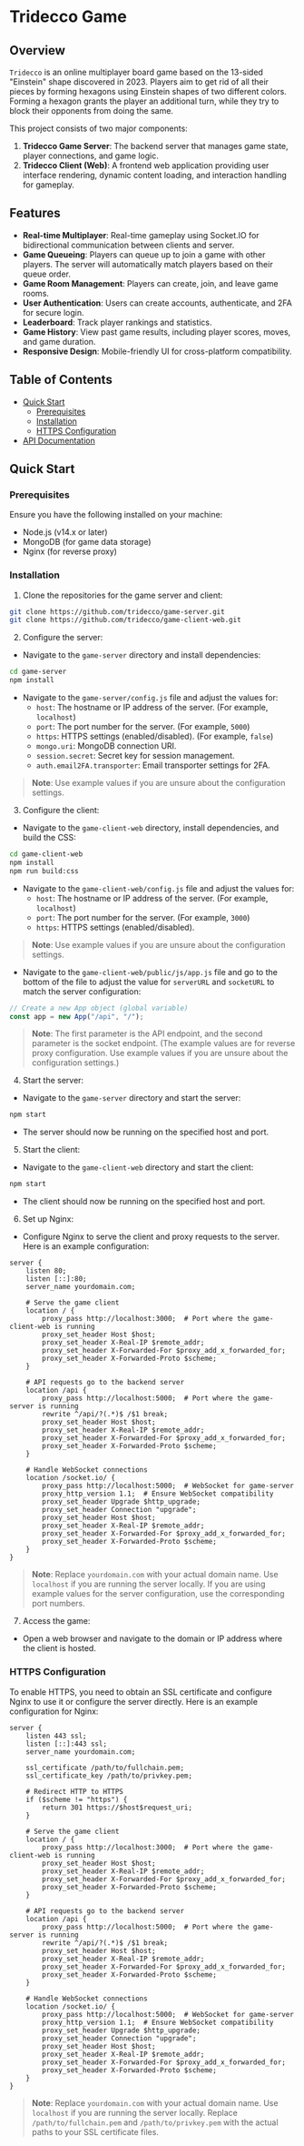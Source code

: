 # Tridecco Game

## Overview

`Tridecco` is an online multiplayer board game based on the 13-sided "Einstein" shape discovered in 2023. Players aim to get rid of all their pieces by forming hexagons using Einstein shapes of two different colors. Forming a hexagon grants the player an additional turn, while they try to block their opponents from doing the same.

This project consists of two major components:

1. **Tridecco Game Server**: The backend server that manages game state, player connections, and game logic.
2. **Tridecco Client (Web)**: A frontend web application providing user interface rendering, dynamic content loading, and interaction handling for gameplay.

## Features

- **Real-time Multiplayer**: Real-time gameplay using Socket.IO for bidirectional communication between clients and server.
- **Game Queueing**: Players can queue up to join a game with other players. The server will automatically match players based on their queue order.
- **Game Room Management**: Players can create, join, and leave game rooms.
- **User Authentication**: Users can create accounts, authenticate, and 2FA for secure login.
- **Leaderboard**: Track player rankings and statistics.
- **Game History**: View past game results, including player scores, moves, and game duration.
- **Responsive Design**: Mobile-friendly UI for cross-platform compatibility.

## Table of Contents

- [Quick Start](#quick-start)
  - [Prerequisites](#prerequisites)
  - [Installation](#installation)
  - [HTTPS Configuration](#https-configuration)
- [API Documentation](API_DOCUMENTATION.md)

## Quick Start

### Prerequisites

Ensure you have the following installed on your machine:

- Node.js (v14.x or later)
- MongoDB (for game data storage)
- Nginx (for reverse proxy)

### Installation

1. Clone the repositories for the game server and client:

```bash
git clone https://github.com/tridecco/game-server.git
git clone https://github.com/tridecco/game-client-web.git
```

2. Configure the server:

- Navigate to the `game-server` directory and install dependencies:

```bash
cd game-server
npm install
```

- Navigate to the `game-server/config.js` file and adjust the values for:
  - `host`: The hostname or IP address of the server. (For example, `localhost`)
  - `port`: The port number for the server. (For example, `5000`)
  - `https`: HTTPS settings (enabled/disabled). (For example, `false`)
  - `mongo.uri`: MongoDB connection URI.
  - `session.secret`: Secret key for session management.
  - `auth.email2FA.transporter`: Email transporter settings for 2FA.

> **Note**: Use example values if you are unsure about the configuration settings.

3. Configure the client:

- Navigate to the `game-client-web` directory, install dependencies, and build the CSS:

```bash
cd game-client-web
npm install
npm run build:css
```

- Navigate to the `game-client-web/config.js` file and adjust the values for:
  - `host`: The hostname or IP address of the server. (For example, `localhost`)
  - `port`: The port number for the server. (For example, `3000`)
  - `https`: HTTPS settings (enabled/disabled).

> **Note**: Use example values if you are unsure about the configuration settings.

- Navigate to the `game-client-web/public/js/app.js` file and go to the bottom of the file to adjust the value for `serverURL` and `socketURL` to match the server configuration:

```javascript
// Create a new App object (global variable)
const app = new App("/api", "/");
```

> **Note**: The first parameter is the API endpoint, and the second parameter is the socket endpoint. (The example values are for reverse proxy configuration. Use example values if you are unsure about the configuration settings.)

4. Start the server:

- Navigate to the `game-server` directory and start the server:

```bash
npm start
```

- The server should now be running on the specified host and port.

5. Start the client:

- Navigate to the `game-client-web` directory and start the client:

```bash
npm start
```

- The client should now be running on the specified host and port.

6. Set up Nginx:

- Configure Nginx to serve the client and proxy requests to the server. Here is an example configuration:

```nginx
server {
    listen 80;
    listen [::]:80;
    server_name yourdomain.com;

    # Serve the game client
    location / {
        proxy_pass http://localhost:3000;  # Port where the game-client-web is running
        proxy_set_header Host $host;
        proxy_set_header X-Real-IP $remote_addr;
        proxy_set_header X-Forwarded-For $proxy_add_x_forwarded_for;
        proxy_set_header X-Forwarded-Proto $scheme;
    }

    # API requests go to the backend server
    location /api {
        proxy_pass http://localhost:5000;  # Port where the game-server is running
        rewrite ^/api/?(.*)$ /$1 break;
        proxy_set_header Host $host;
        proxy_set_header X-Real-IP $remote_addr;
        proxy_set_header X-Forwarded-For $proxy_add_x_forwarded_for;
        proxy_set_header X-Forwarded-Proto $scheme;
    }

    # Handle WebSocket connections
    location /socket.io/ {
        proxy_pass http://localhost:5000;  # WebSocket for game-server
        proxy_http_version 1.1;  # Ensure WebSocket compatibility
        proxy_set_header Upgrade $http_upgrade;
        proxy_set_header Connection "upgrade";
        proxy_set_header Host $host;
        proxy_set_header X-Real-IP $remote_addr;
        proxy_set_header X-Forwarded-For $proxy_add_x_forwarded_for;
        proxy_set_header X-Forwarded-Proto $scheme;
    }
}
```

> **Note**: Replace `yourdomain.com` with your actual domain name. Use `localhost` if you are running the server locally. If you are using example values for the server configuration, use the corresponding port numbers.

7. Access the game:

- Open a web browser and navigate to the domain or IP address where the client is hosted.

### HTTPS Configuration

To enable HTTPS, you need to obtain an SSL certificate and configure Nginx to use it or configure the server directly. Here is an example configuration for Nginx:

```nginx
server {
    listen 443 ssl;
    listen [::]:443 ssl;
    server_name yourdomain.com;

    ssl_certificate /path/to/fullchain.pem;
    ssl_certificate_key /path/to/privkey.pem;

    # Redirect HTTP to HTTPS
    if ($scheme != "https") {
        return 301 https://$host$request_uri;
    }

    # Serve the game client
    location / {
        proxy_pass http://localhost:3000;  # Port where the game-client-web is running
        proxy_set_header Host $host;
        proxy_set_header X-Real-IP $remote_addr;
        proxy_set_header X-Forwarded-For $proxy_add_x_forwarded_for;
        proxy_set_header X-Forwarded-Proto $scheme;
    }

    # API requests go to the backend server
    location /api {
        proxy_pass http://localhost:5000;  # Port where the game-server is running
        rewrite ^/api/?(.*)$ /$1 break;
        proxy_set_header Host $host;
        proxy_set_header X-Real-IP $remote_addr;
        proxy_set_header X-Forwarded-For $proxy_add_x_forwarded_for;
        proxy_set_header X-Forwarded-Proto $scheme;
    }

    # Handle WebSocket connections
    location /socket.io/ {
        proxy_pass http://localhost:5000;  # WebSocket for game-server
        proxy_http_version 1.1;  # Ensure WebSocket compatibility
        proxy_set_header Upgrade $http_upgrade;
        proxy_set_header Connection "upgrade";
        proxy_set_header Host $host;
        proxy_set_header X-Real-IP $remote_addr;
        proxy_set_header X-Forwarded-For $proxy_add_x_forwarded_for;
        proxy_set_header X-Forwarded-Proto $scheme;
    }
}
```

> **Note**: Replace `yourdomain.com` with your actual domain name. Use `localhost` if you are running the server locally. Replace `/path/to/fullchain.pem` and `/path/to/privkey.pem` with the actual paths to your SSL certificate files.
